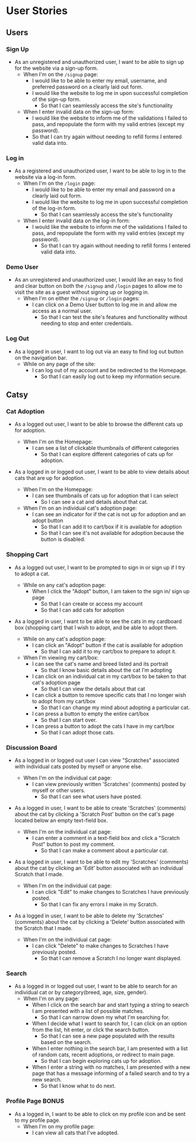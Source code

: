 # User Stories

## Users

### Sign Up

* As an unregistered and unauthorized user, I want to be able to sign up for the website via a sign-up form.
  * When I'm on the `/signup` page:
    * I would like to be able to enter my email, username, and preferred password on a clearly laid out form.
    * I would like the website to log me in upon successful completion of the sign-up form.
      * So that I can seamlessly access the site's functionality
  * When I enter invalid data on the sign-up form:
    * I would like the website to inform me of the validations I failed to pass, and repopulate the form with my valid entries (except my password).
    * So that I can try again without needing to refill forms I entered valid data into.

### Log in

* As a registered and unauthorized user, I want to be able to log in to the website via a log-in form.
  * When I'm on the `/login` page:
    * I would like to be able to enter my email and password on a clearly laid out form.
    * I would like the website to log me in upon successful completion of the log-in form.
      * So that I can seamlessly access the site's functionality
  * When I enter invalid data on the log-in form:
    * I would like the website to inform me of the validations I failed to pass, and repopulate the form with my valid entries (except my password).
      * So that I can try again without needing to refill forms I entered valid data into.

### Demo User

* As an unregistered and unauthorized user, I would like an easy to find and clear button on both the `/signup` and `/login` pages to allow me to visit the site as a guest without signing up or logging in.
  * When I'm on either the `/signup` or `/login` pages:
    * I can click on a Demo User button to log me in and allow me access as a normal user.
      * So that I can test the site's features and functionality without needing to stop and enter credentials.

### Log Out

* As a logged in user, I want to log out via an easy to find log out button on the navigation bar.
  * While on any page of the site:
    * I can log out of my account and be redirected to the Homepage.
      * So that I can easily log out to keep my information secure.

## Catsy

### Cat Adoption

* As a logged out user, I want to be able to browse the different cats up for adoption.
  * When I'm on the Homepage:
    * I can see a list of clickable thumbnails of different categories
      * So that I can explore different categories of cats up for adoption.

* As a logged in or logged out user, I want to be able to view details about cats that are up for adoption.
  * When I'm on the Homepage:
    * I can see thumbnails of cats up for adoption that I can select
      * So I can see a cat and details about that cat.
  * When I'm on an individual cat's adoption page:
    * I can see an indicator for if the cat is not up for adoption and an adopt button
      * So that I can add it to cart/box if it is available for adoption
      * So that I can see it's not available for adoption because the button is disabled.


### Shopping Cart

* As a logged out user, I want to be prompted to sign in or sign up if I try to adopt a cat.
  * While on any cat's adoption page:
    * When I click the "Adopt" button, I am taken to the sign in/ sign up page
      * So that I can create or access my account
      * So that I can add cats for adoption

* As a logged in user, I want to be able to see the cats in my cardboard box (shopping cart) that I wish to adopt, and be able to adopt them.
  * While on any cat's adoption page:
    * I can click an "Adopt" button if the cat is available for adoption
      * So that I can add it to my cart/box to prepare to adopt it.
  * When I'm viewing my cart/box:
    * I can see the cat's name and breed listed and its portrait
      * So that I know basic details about the cat I'm adopting
    * I can click on an individual cat in my cart/box to be taken to that cat's adoption page
      * So that I can view the details about that cat
    * I can click a button to remove specific cats that I no longer wish to adopt from my cart/box
      * So that I can change my mind about adopting a particular cat.
    * I can press a button to empty the entire cart/box
      * So that I can start over.
    * I can press a button to adopt the cats I have in my cart/box
      * So that I can adopt those cats.


### Discussion Board

* As a logged in or logged out user I can view "Scratches" associated with individual cats posted by myself or anyone else.
  * When I'm on the individual cat page:
    * I can view previously written 'Scratches' (comments) posted by myself or other users.
      * So that I can see what users have posted.

* As a logged in user, I want to be able to create 'Scratches' (comments) about the cat by clicking a 'Scratch Post' button on the cat's page located below an empty text-field box.
  * When I'm on the individual cat page:
    * I can enter a comment in a text-field box and click a "Scratch Post" button to post my comment.
      * So that I can make a comment about a particular cat.

* As a logged in user, I want to be able to edit my 'Scratches' (comments) about the cat by clicking an 'Edit' button associated with an individual Scratch that I made.
  * When I'm on the individual cat page:
    * I can click "Edit" to make changes to Scratches I have previously posted.
      * So that I can fix any errors I make in my Scratch.

* As a logged in user, I want to be able to delete my 'Scratches' (comments) about the cat by clicking a 'Delete' button associated with the Scratch that I made.
  * When I'm on the individual cat page:
    * I can click "Delete" to make changes to Scratches I have previously posted.
      * So that I can remove a Scratch I no longer want displayed.

### Search

* As a logged in or logged out user, I want to be able to search for an individual cat or by category(breed, age, size, gender).
  * When I'm on any page: 
    * When I click on the search bar and start typing a string to search I am presented with a list of possible matches.
      * So that I can narrow down my what I'm searching for.
    * When I decide what I want to search for, I can click on an option from the list, hit enter, or click the search button.
      * So that I can see a new page populated with the results based on the search.
    * When I enter nothing in the search bar, I am presented with a list of random cats, recent adoptions, or redirect to main page.
      * So that I can begin exploring cats up for adoption.
    * When I enter a string with no matches, I am presented with a new page that has a message informing of a failed search and to try a new search.
      * So that I know what to do next.

### Profile Page **BONUS**

* As a logged in, I want to be able to click on my profile icon and be sent to my profile page.
  * When I'm on my profile page:
    * I can view all cats that I've adopted.
